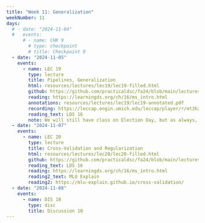 ```yaml
---
title: "Week 11: Generalization"
weekNumber: 11
days:
  # - date: "2024-11-04"
  #   events:
      # - name: CHK 9
        # type: checkpoint
        # title: Checkpoint 9
  - date: "2024-11-05"
    events:
      - name: LEC 19
        type: lecture
        title: Pipelines, Generalization
        html: resources/lectures/lec19/lec19-filled.html
        github: https://github.com/practicaldsc/fa24/blob/main/lectures/lec19/
        reading: https://learningds.org/ch/16/ms_intro.html
        annotations: resources/lectures/lec19/lec19-annotated.pdf
        recording: https://leccap.engin.umich.edu/leccap/player/r/mt3h23
        reading_text: LDS 16
        note: We will still have class on Election Day, but as always, lecture is recorded, so don't hesitate to miss class if you need the time to vote.
  - date: "2024-11-07"
    events:
      - name: LEC 20
        type: lecture
        title: Cross-Validation and Regularization
        html: resources/lectures/lec20/lec20-filled.html
        github: https://github.com/practicaldsc/fa24/blob/main/lectures/lec20/
        reading_text: LDS 16
        reading: https://learningds.org/ch/16/ms_intro.html
        reading2_text: MLU Explain
        reading2: https://mlu-explain.github.io/cross-validation/
  - date: "2024-11-08"
    events:
      - name: DIS 10
        type: disc
        title: Discussion 10
---
```

